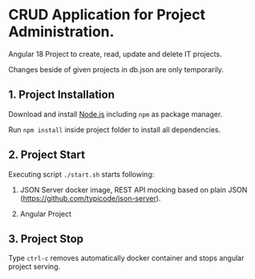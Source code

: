 # CRUD Application for Project Administration.

Angular 18 Project to create, read, update and delete IT projects.

Changes beside of given projects in db.json are only temporarily.

## 1. Project Installation

Download and install [Node.js](https://nodejs.org/en/download/) including `npm` as package manager.

Run `npm install` inside project folder to install all dependencies.

## 2. Project Start 

Executing script `./start.sh` starts following: 

1. JSON Server docker image, REST API mocking based on plain JSON (https://github.com/typicode/json-server).

2. Angular Project

## 3. Project Stop

Type `ctrl-c` removes automatically docker container and stops angular project serving.
